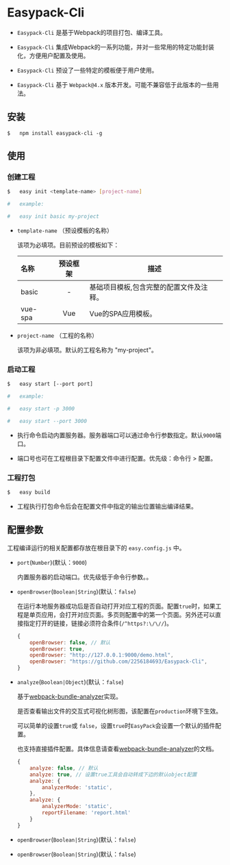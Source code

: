 <!-- TODO: Easypack-Cli README -->
# **Easypack-Cli**
 
 + `Easypack-Cli` 是基于Webpack的项目打包、编译工具。
 
 + `Easypack-Cli` 集成Webpack的一系列功能，并对一些常用的特定功能封装化，方便用户配置及使用。
 
 + `Easypack-Cli` 预设了一些特定的模板便于用户使用。
  
 + `Easypack-Cli` 基于 `Webpack@4.x` 版本开发。可能不兼容低于此版本的一些用法。
 
## **安装**

    $   npm install easypack-cli -g

## **使用**

### 创建工程

```bash
$   easy init <template-name> [project-name]

#   example: 

#   easy init basic my-project
```

+ `template-name` （预设模板的名称）
    
    该项为必填项。目前预设的模板如下：

    名称|预设框架|描述
    :---|:---:|---
    basic|-|基础项目模板,包含完整的配置文件及注释。
    vue-spa|Vue|Vue的SPA应用模板。

+ `project-name` （工程的名称）

    该项为非必填项。默认的工程名称为 "my-project"。

### 启动工程

```bash
$   easy start [--port port]

#   example:

#   easy start -p 3000

#   easy start --port 3000
```

+ 执行命令启动内置服务器。服务器端口可以通过命令行参数指定。默认`9000`端口。

+ 端口号也可在工程根目录下配置文件中进行配置。优先级：命令行 > 配置。 

### 工程打包

```bash
$   easy build
```

+ 工程执行打包命令后会在配置文件中指定的输出位置输出编译结果。

## 配置参数

工程编译运行的相关配置都存放在根目录下的 `easy.config.js` 中。

+ `port`(`Number`)(默认：`9000`)
    
    内置服务器的启动端口。优先级低于命令行参数。。
+ `openBrowser`(`Boolean|String`)(默认：`false`)

    在运行本地服务器成功后是否自动打开对应工程的页面。配置`true`时，如果工程是单页应用，会打开对应页面。多页则配置中的第一个页面。另外还可以直接指定打开的链接，链接必须符合条件(`/^https?:\/\//`)。

    ```javascript
    {
        openBrowser: false, // 默认
        openBrowser: true,
        openBrowser: "http://127.0.0.1:9000/demo.html",
        openBrowser: "https://github.com/2256184693/Easypack-Cli",
    }
    ```
+ `analyze`(`Boolean|Object`)(默认：`false`)

    基于[webpack-bundle-analyzer](https://github.com/webpack-contrib/webpack-bundle-analyzer)实现。

    是否查看输出文件的交互式可视化树形图，该配置在`production`环境下生效。

    可以简单的设置`true`或 `false`，设置`true`时`EasyPack`会设置一个默认的插件配置。

    也支持直接插件配置。具体信息请查看[webpack-bundle-analyzer](https://github.com/webpack-contrib/webpack-bundle-analyzer)的文档。

    ```javascript
    {
        analyze: false, // 默认
        analyze: true, // 设置true工具会自动转成下边的默认object配置
        analyze: {
            analyzerMode: 'static',
        },
        analyze: {
            analyzerMode: 'static',
            reportFilename: 'report.html'
        }
    }
    ```

    
    
+ `openBrowser`(`Boolean|String`)(默认：`false`)
+ `openBrowser`(`Boolean|String`)(默认：`false`)






